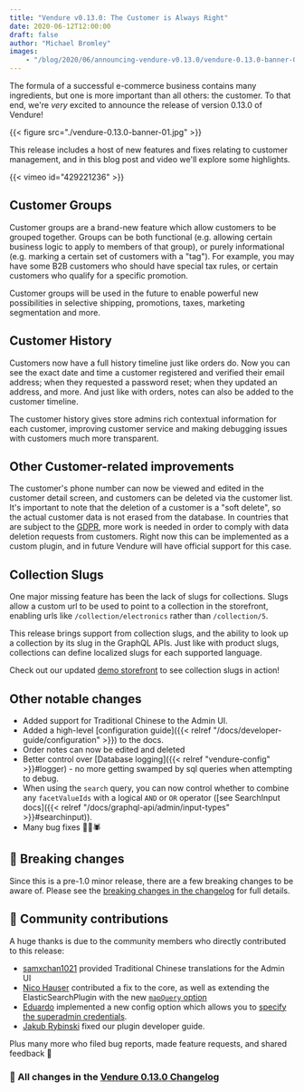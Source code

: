 ```yaml
---
title: "Vendure v0.13.0: The Customer is Always Right"
date: 2020-06-12T12:00:00
draft: false
author: "Michael Bromley"
images: 
    - "/blog/2020/06/announcing-vendure-v0.13.0/vendure-0.13.0-banner-01.jpg"
---
```


The formula of a successful e-commerce business contains many ingredients, but one is more important than all others: the customer. To that end, we're *very* excited to announce the release of version 0.13.0 of Vendure!
 
{{< figure src="./vendure-0.13.0-banner-01.jpg" >}}
 
 This release includes a host of new features and fixes relating to customer management, and in this blog post and video we'll explore some highlights.


{{< vimeo id="429221236" >}}

## Customer Groups

Customer groups are a brand-new feature which allow customers to be grouped together. Groups can be both functional (e.g. allowing certain business logic to apply to members of that group), or purely informational (e.g. marking a certain set of customers with a "tag"). For example, you may have some B2B customers who should have special tax rules, or certain customers who qualify for a specific promotion. 

Customer groups will be used in the future to enable powerful new possibilities in selective shipping, promotions, taxes, marketing segmentation and more.

## Customer History
Customers now have a full history timeline just like orders do. Now you can see the exact date and time a customer registered and verified their email address; when they requested a password reset; when they updated an address, and more. And just like with orders, notes can also be added to the customer timeline.

The customer history gives store admins rich contextual information for each customer, improving customer service and making debugging issues with customers much more transparent.

## Other Customer-related improvements
The customer's phone number can now be viewed and edited in the customer detail screen, and customers can be deleted via the customer list. It's important to note that the deletion of a customer is a "soft delete", so the actual customer data is not erased from the database. In countries that are subject to the [GDPR](https://en.wikipedia.org/wiki/General_Data_Protection_Regulation), more work is needed in order  to comply with data deletion requests from customers. Right now this can be implemented as a custom plugin, and in future Vendure will have official support for this case.


## Collection Slugs
One major missing feature has been the lack of slugs for collections. Slugs allow a custom url to be used to point to a collection in the storefront, enabling urls like `/collection/electronics` rather than `/collection/5`.

This release brings support from collection slugs, and the ability to look up a collection by its slug in the GraphQL APIs. Just like with product slugs, collections can define localized slugs for each supported language.

Check out our updated [demo storefront](https://demo.vendure.io/storefront/) to see collection slugs in action!


## Other notable changes
* Added support for Traditional Chinese to the Admin UI. 
* Added a high-level [configuration guide]({{< relref "/docs/developer-guide/configuration" >}}) to the docs.
* Order notes can now be edited and deleted
* Better control over [Database logging]({{< relref "vendure-config" >}}#logger) - no more getting swamped by sql queries when attempting to debug.
* When using the `search` query, you can now control whether to combine any `facetValueIds` with a logical `AND` or `OR` operator ([see SearchInput docs]({{< relref "/docs/graphql-api/admin/input-types" >}}#searchinput)).
* Many bug fixes 🐛🐝🕷


## 🚧 Breaking changes

Since this is a pre-1.0 minor release, there are a few breaking changes to be aware of. Please see the [breaking changes in the changelog](https://github.com/vendure-ecommerce/vendure/blob/51bb98d80ac692e36d6153b4b839e5e30c543cc2/CHANGELOG.md#breaking-change) for full details.

## 💪 Community contributions

A huge thanks is due to the community members who directly contributed to this release:

* [samxchan1021](https://github.com/samxchan1021) provided Traditional Chinese translations for the Admin UI
* [Nico Hauser](https://github.com/Tyratox) contributed a fix to the core, as well as extending the ElasticSearchPlugin with the new [`mapQuery` option](https://www.vendure.io/docs/typescript-api/elasticsearch-plugin/elasticsearch-options/#mapquery)
* [Eduardo](https://github.com/edxds) implemented a new config option which allows you to [specify the superadmin credentials](https://www.vendure.io/docs/typescript-api/auth/auth-options/#superadmincredentials).
* [Jakub Rybinski](https://github.com/jrybinski) fixed our plugin developer guide.

Plus many more who filed bug reports, made feature requests, and shared feedback 🙏

### 📃 All changes in the [Vendure 0.13.0 Changelog](https://github.com/vendure-ecommerce/vendure/blob/51bb98d80ac692e36d6153b4b839e5e30c543cc2/CHANGELOG.md#0130-2020-06-12)
